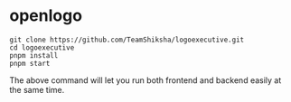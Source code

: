 # openlogo

```
git clone https://github.com/TeamShiksha/logoexecutive.git
cd logoexecutive
pnpm install
pnpm start
```

The above command will let you run both frontend and backend easily at the same time.